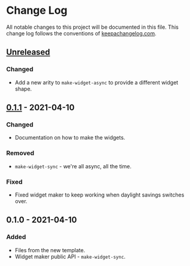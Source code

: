 # Change Log
All notable changes to this project will be documented in this file. This change log follows the conventions of [keepachangelog.com](http://keepachangelog.com/).

## [Unreleased]
### Changed
- Add a new arity to `make-widget-async` to provide a different widget shape.

## [0.1.1] - 2021-04-10
### Changed
- Documentation on how to make the widgets.

### Removed
- `make-widget-sync` - we're all async, all the time.

### Fixed
- Fixed widget maker to keep working when daylight savings switches over.

## 0.1.0 - 2021-04-10
### Added
- Files from the new template.
- Widget maker public API - `make-widget-sync`.

[Unreleased]: https://github.com/your-name/clj-gcs-transfer/compare/0.1.1...HEAD
[0.1.1]: https://github.com/your-name/clj-gcs-transfer/compare/0.1.0...0.1.1
